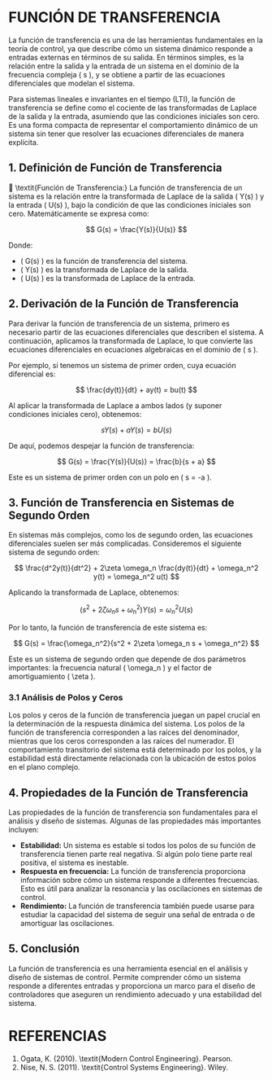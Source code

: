 # FUNCIÓN DE TRANSFERENCIA
La función de transferencia es una de las herramientas fundamentales en la teoría de control, ya que describe cómo un sistema dinámico responde a entradas externas en términos de su salida. En términos simples, es la relación entre la salida y la entrada de un sistema en el dominio de la frecuencia compleja \( s \), y se obtiene a partir de las ecuaciones diferenciales que modelan el sistema.

Para sistemas lineales e invariantes en el tiempo (LTI), la función de transferencia se define como el cociente de las transformadas de Laplace de la salida y la entrada, asumiendo que las condiciones iniciales son cero. Es una forma compacta de representar el comportamiento dinámico de un sistema sin tener que resolver las ecuaciones diferenciales de manera explícita.

## 1. Definición de Función de Transferencia
🔑 \textit{Función de Transferencia:} La función de transferencia de un sistema es la relación entre la transformada de Laplace de la salida \( Y(s) \) y la entrada \( U(s) \), bajo la condición de que las condiciones iniciales son cero. Matemáticamente se expresa como:

$$ G(s) = \frac{Y(s)}{U(s)} $$

Donde:

- \( G(s) \) es la función de transferencia del sistema.
- \( Y(s) \) es la transformada de Laplace de la salida.
- \( U(s) \) es la transformada de Laplace de la entrada.

## 2. Derivación de la Función de Transferencia
Para derivar la función de transferencia de un sistema, primero es necesario partir de las ecuaciones diferenciales que describen el sistema. A continuación, aplicamos la transformada de Laplace, lo que convierte las ecuaciones diferenciales en ecuaciones algebraicas en el dominio de \( s \).

Por ejemplo, si tenemos un sistema de primer orden, cuya ecuación diferencial es:

$$ \frac{dy(t)}{dt} + ay(t) = bu(t) $$

Al aplicar la transformada de Laplace a ambos lados (y suponer condiciones iniciales cero), obtenemos:

$$ sY(s) + aY(s) = bU(s) $$

De aquí, podemos despejar la función de transferencia:

$$ G(s) = \frac{Y(s)}{U(s)} = \frac{b}{s + a} $$

Este es un sistema de primer orden con un polo en \( s = -a \).

## 3. Función de Transferencia en Sistemas de Segundo Orden
En sistemas más complejos, como los de segundo orden, las ecuaciones diferenciales suelen ser más complicadas. Consideremos el siguiente sistema de segundo orden:

$$ \frac{d^2y(t)}{dt^2} + 2\zeta \omega_n \frac{dy(t)}{dt} + \omega_n^2 y(t) = \omega_n^2 u(t) $$

Aplicando la transformada de Laplace, obtenemos:

$$ (s^2 + 2\zeta \omega_n s + \omega_n^2) Y(s) = \omega_n^2 U(s) $$

Por lo tanto, la función de transferencia de este sistema es:

$$ G(s) = \frac{\omega_n^2}{s^2 + 2\zeta \omega_n s + \omega_n^2} $$

Este es un sistema de segundo orden que depende de dos parámetros importantes: la frecuencia natural \( \omega_n \) y el factor de amortiguamiento \( \zeta \).

### 3.1 Análisis de Polos y Ceros
Los polos y ceros de la función de transferencia juegan un papel crucial en la determinación de la respuesta dinámica del sistema. Los polos de la función de transferencia corresponden a las raíces del denominador, mientras que los ceros corresponden a las raíces del numerador. El comportamiento transitorio del sistema está determinado por los polos, y la estabilidad está directamente relacionada con la ubicación de estos polos en el plano complejo.

## 4. Propiedades de la Función de Transferencia
Las propiedades de la función de transferencia son fundamentales para el análisis y diseño de sistemas. Algunas de las propiedades más importantes incluyen:

- **Estabilidad:** Un sistema es estable si todos los polos de su función de transferencia tienen parte real negativa. Si algún polo tiene parte real positiva, el sistema es inestable.
- **Respuesta en frecuencia:** La función de transferencia proporciona información sobre cómo un sistema responde a diferentes frecuencias. Esto es útil para analizar la resonancia y las oscilaciones en sistemas de control.
- **Rendimiento:** La función de transferencia también puede usarse para estudiar la capacidad del sistema de seguir una señal de entrada o de amortiguar las oscilaciones.

## 5. Conclusión
La función de transferencia es una herramienta esencial en el análisis y diseño de sistemas de control. Permite comprender cómo un sistema responde a diferentes entradas y proporciona un marco para el diseño de controladores que aseguren un rendimiento adecuado y una estabilidad del sistema. 

# REFERENCIAS
1. Ogata, K. (2010). \textit{Modern Control Engineering}. Pearson.
2. Nise, N. S. (2011). \textit{Control Systems Engineering}. Wiley.
